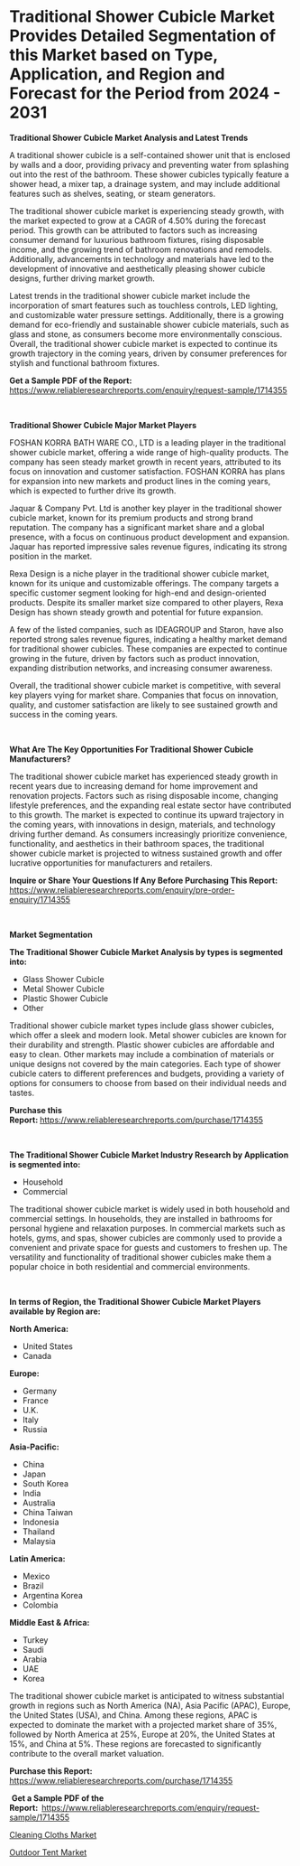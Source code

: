 <p><h1>Traditional Shower Cubicle Market Provides Detailed Segmentation of this Market based on Type, Application, and Region and Forecast for the Period from 2024 - 2031</h1></p><p><strong>Traditional Shower Cubicle Market Analysis and Latest Trends</strong></p>
<p><p>A traditional shower cubicle is a self-contained shower unit that is enclosed by walls and a door, providing privacy and preventing water from splashing out into the rest of the bathroom. These shower cubicles typically feature a shower head, a mixer tap, a drainage system, and may include additional features such as shelves, seating, or steam generators.</p><p>The traditional shower cubicle market is experiencing steady growth, with the market expected to grow at a CAGR of 4.50% during the forecast period. This growth can be attributed to factors such as increasing consumer demand for luxurious bathroom fixtures, rising disposable income, and the growing trend of bathroom renovations and remodels. Additionally, advancements in technology and materials have led to the development of innovative and aesthetically pleasing shower cubicle designs, further driving market growth.</p><p>Latest trends in the traditional shower cubicle market include the incorporation of smart features such as touchless controls, LED lighting, and customizable water pressure settings. Additionally, there is a growing demand for eco-friendly and sustainable shower cubicle materials, such as glass and stone, as consumers become more environmentally conscious. Overall, the traditional shower cubicle market is expected to continue its growth trajectory in the coming years, driven by consumer preferences for stylish and functional bathroom fixtures.</p></p>
<p><strong>Get a Sample PDF of the Report:&nbsp;</strong> <a href="https://www.reliableresearchreports.com/enquiry/request-sample/1714355">https://www.reliableresearchreports.com/enquiry/request-sample/1714355</a></p>
<p>&nbsp;</p>
<p><strong>Traditional Shower Cubicle Major Market Players</strong></p>
<p><p>FOSHAN KORRA BATH WARE CO., LTD is a leading player in the traditional shower cubicle market, offering a wide range of high-quality products. The company has seen steady market growth in recent years, attributed to its focus on innovation and customer satisfaction. FOSHAN KORRA has plans for expansion into new markets and product lines in the coming years, which is expected to further drive its growth.</p><p>Jaquar & Company Pvt. Ltd is another key player in the traditional shower cubicle market, known for its premium products and strong brand reputation. The company has a significant market share and a global presence, with a focus on continuous product development and expansion. Jaquar has reported impressive sales revenue figures, indicating its strong position in the market.</p><p>Rexa Design is a niche player in the traditional shower cubicle market, known for its unique and customizable offerings. The company targets a specific customer segment looking for high-end and design-oriented products. Despite its smaller market size compared to other players, Rexa Design has shown steady growth and potential for future expansion.</p><p>A few of the listed companies, such as IDEAGROUP and Staron, have also reported strong sales revenue figures, indicating a healthy market demand for traditional shower cubicles. These companies are expected to continue growing in the future, driven by factors such as product innovation, expanding distribution networks, and increasing consumer awareness.</p><p>Overall, the traditional shower cubicle market is competitive, with several key players vying for market share. Companies that focus on innovation, quality, and customer satisfaction are likely to see sustained growth and success in the coming years.</p></p>
<p>&nbsp;</p>
<p><strong>What Are The Key Opportunities For Traditional Shower Cubicle Manufacturers?</strong></p>
<p><p>The traditional shower cubicle market has experienced steady growth in recent years due to increasing demand for home improvement and renovation projects. Factors such as rising disposable income, changing lifestyle preferences, and the expanding real estate sector have contributed to this growth. The market is expected to continue its upward trajectory in the coming years, with innovations in design, materials, and technology driving further demand. As consumers increasingly prioritize convenience, functionality, and aesthetics in their bathroom spaces, the traditional shower cubicle market is projected to witness sustained growth and offer lucrative opportunities for manufacturers and retailers.</p></p>
<p><strong>Inquire or Share Your Questions If Any Before Purchasing This Report:</strong> <a href="https://www.reliableresearchreports.com/enquiry/pre-order-enquiry/1714355">https://www.reliableresearchreports.com/enquiry/pre-order-enquiry/1714355</a></p>
<p>&nbsp;</p>
<p><strong>Market Segmentation</strong></p>
<p><strong>The Traditional Shower Cubicle Market Analysis by types is segmented into:</strong></p>
<p><ul><li>Glass Shower Cubicle</li><li>Metal Shower Cubicle</li><li>Plastic Shower Cubicle</li><li>Other</li></ul></p>
<p><p>Traditional shower cubicle market types include glass shower cubicles, which offer a sleek and modern look. Metal shower cubicles are known for their durability and strength. Plastic shower cubicles are affordable and easy to clean. Other markets may include a combination of materials or unique designs not covered by the main categories. Each type of shower cubicle caters to different preferences and budgets, providing a variety of options for consumers to choose from based on their individual needs and tastes.</p></p>
<p><strong>Purchase this Report:&nbsp;</strong><a href="https://www.reliableresearchreports.com/purchase/1714355">https://www.reliableresearchreports.com/purchase/1714355</a></p>
<p>&nbsp;</p>
<p><strong>The Traditional Shower Cubicle Market Industry Research by Application is segmented into:</strong></p>
<p><ul><li>Household</li><li>Commercial</li></ul></p>
<p><p>The traditional shower cubicle market is widely used in both household and commercial settings. In households, they are installed in bathrooms for personal hygiene and relaxation purposes. In commercial markets such as hotels, gyms, and spas, shower cubicles are commonly used to provide a convenient and private space for guests and customers to freshen up. The versatility and functionality of traditional shower cubicles make them a popular choice in both residential and commercial environments.</p></p>
<p>&nbsp;</p>
<p><strong>In terms of Region, the Traditional Shower Cubicle Market Players available by Region are:</strong></p>
<p>
    <p> <strong> North America: </strong>
        <ul>
            <li>United States</li>
            <li>Canada</li>
        </ul>
        </p> 
    <p> <strong> Europe: </strong>
        <ul>
            <li>Germany</li>
            <li>France</li>
            <li>U.K.</li>
            <li>Italy</li>
            <li>Russia</li>
        </ul>
        </p> 
    <p> <strong> Asia-Pacific: </strong>
        <ul>
            <li>China</li>
            <li>Japan</li>
            <li>South Korea</li>
            <li>India</li>
            <li>Australia</li>
            <li>China Taiwan</li>
            <li>Indonesia</li>
            <li>Thailand</li>
            <li>Malaysia</li>
        </ul>
        </p> 
    <p> <strong> Latin America: </strong>
        <ul>
            <li>Mexico</li>
            <li>Brazil</li>
            <li>Argentina Korea</li>
            <li>Colombia</li>
        </ul>
        </p> 
    <p> <strong> Middle East & Africa: </strong>
        <ul>
            <li>Turkey</li>
            <li>Saudi</li>
            <li>Arabia</li>
            <li>UAE</li>
            <li>Korea</li>
        </ul>
    </p>
    </p>
<p><p>The traditional shower cubicle market is anticipated to witness substantial growth in regions such as North America (NA), Asia Pacific (APAC), Europe, the United States (USA), and China. Among these regions, APAC is expected to dominate the market with a projected market share of 35%, followed by North America at 25%, Europe at 20%, the United States at 15%, and China at 5%. These regions are forecasted to significantly contribute to the overall market valuation.</p></p>
<p><strong>Purchase this Report: </strong><a href="https://www.reliableresearchreports.com/purchase/1714355">https://www.reliableresearchreports.com/purchase/1714355</a></p>
<p>&nbsp;<strong>Get a Sample PDF of the Report:&nbsp;&nbsp;</strong><a href="https://www.reliableresearchreports.com/enquiry/request-sample/1714355">https://www.reliableresearchreports.com/enquiry/request-sample/1714355</a></p>
<p><strong></strong></p>
<p><p><a href="https://github.com/Sinjinluong3e0awx2m195k76/Market-Research-Report-List-1/blob/main/cleaning-cloths-market.md">Cleaning Cloths Market</a></p><p><a href="https://github.com/shotows/Market-Research-Report-List-1/blob/main/outdoor-tent-market.md">Outdoor Tent Market</a></p></p>